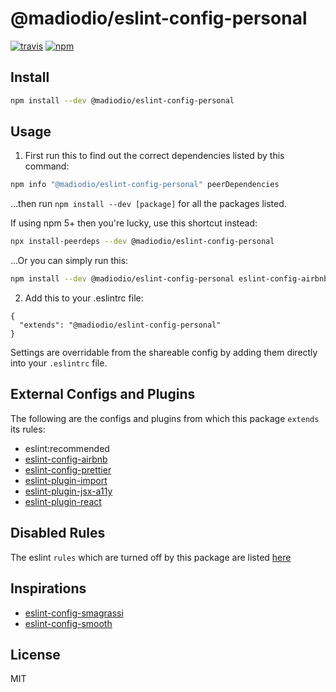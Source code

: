 # @madiodio/eslint-config-personal

[![travis][travis-image]][travis-url]
[![npm][npm-image]][npm-url]

[travis-image]: https://img.shields.io/travis/madiodio/eslint-config-personal/master.svg
[travis-url]: https://travis-ci.org/madiodio/eslint-config-personal
[npm-image]: https://img.shields.io/npm/v/@madiodio/eslint-config-personal.svg
[npm-url]: https://npmjs.org/package/@madiodio/eslint-config-personal

## Install

```bash
npm install --dev @madiodio/eslint-config-personal
```

## Usage

1.  First run this to find out the correct dependencies listed by this command:

```bash
npm info "@madiodio/eslint-config-personal" peerDependencies
```

...then run `npm install --dev [package]` for all the packages listed.

If using npm 5+ then you're lucky, use this shortcut instead:

```bash
npx install-peerdeps --dev @madiodio/eslint-config-personal
```

...Or you can simply run this:

```bash
npm install --dev @madiodio/eslint-config-personal eslint-config-airbnb eslint-config-prettier eslint-plugin-import eslint-plugin-jsx-a11y eslint-plugin-react eslint-plugin-flowtype babel-eslint eslint
```

2.  Add this to your .eslintrc file:

```
{
  "extends": "@madiodio/eslint-config-personal"
}
```

Settings are overridable from the shareable config by adding them directly into your
`.eslintrc` file.

## External Configs and Plugins

The following are the configs and plugins from which this package `extends` its rules:

- eslint:recommended
- [eslint-config-airbnb](https://github.com/airbnb/javascript/tree/master/packages/eslint-config-airbnb)
- [eslint-config-prettier](https://github.com/prettier/eslint-config-prettier)
- [eslint-plugin-import](https://github.com/benmosher/eslint-plugin-import)
- [eslint-plugin-jsx-a11y](https://github.com/evcohen/eslint-plugin-jsx-a11y)
- [eslint-plugin-react](https://github.com/yannickcr/eslint-plugin-react)

## Disabled Rules

The eslint `rules` which are turned off by this package are listed [here](https://github.com/madiodio/eslint-config-personal/blob/master/rules/es6.js#L35)

## Inspirations

- [eslint-config-smagrassi](https://github.com/StefanoMagrassi/eslint-config-smagrassi)
- [eslint-config-smooth](https://github.com/smooth-code/eslint-config-smooth)

## License

MIT
